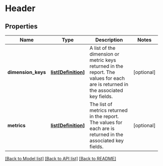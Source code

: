 # Header

## Properties
Name | Type | Description | Notes
------------ | ------------- | ------------- | -------------
**dimension_keys** | [**list[Definition]**](Definition.md) | A list of the dimension or metric keys returned in the report. The values for each are is returned in the associated key fields. | [optional] 
**metrics** | [**list[Definition]**](Definition.md) | The list of metrics returned in the report. The values for each are is returned in the associated key fields. | [optional] 

[[Back to Model list]](../README.md#documentation-for-models) [[Back to API list]](../README.md#documentation-for-api-endpoints) [[Back to README]](../README.md)


